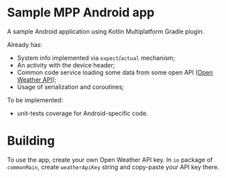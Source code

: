 # Sample MPP Android app
A sample Android application using Kotlin Multiplatform Gradle plugin. 

Already has: 
* System info implemented via `expect`/`actual` mechanism;
* An activity with the device header;
* Common code service loading some data from some open API ([Open Weather API](https://openweathermap.org/api));
* Usage of serialization and coroutines;

To be implemented:
* unit-tests coverage for Android-specific code.

# Building
To use the app, create your own Open Weather API key.
In `io` package of `commonMain`, create `weatherApiKey` string and copy-paste your API key there.
